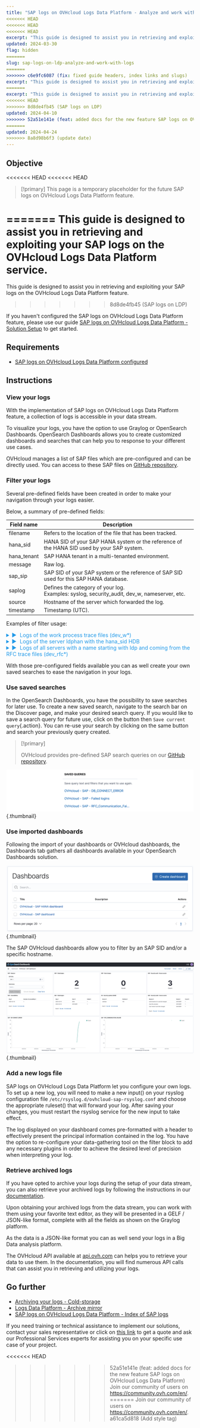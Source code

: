 ```yaml
---
title: "SAP logs on OVHcloud Logs Data Platform - Analyze and work with your logs"
<<<<<<< HEAD
<<<<<<< HEAD
<<<<<<< HEAD
excerpt: "This guide is designed to assist you in retrieving and exploiting your SAP logs on the OVHcloud Logs Data Platform service"
updated: 2024-03-30
flag: hidden
=======
slug: sap-logs-on-ldp-analyze-and-work-with-logs
=======
>>>>>>> c6e9fc6087 (fix: fixed guide headers, index links and slugs)
excerpt: "This guide is designed to assist you in retrieving and exploiting your SAP logs on the OVHcloud Logs Data Platform service"
=======
excerpt: "This guide is designed to assist you in retrieving and exploiting your SAP logs on the OVHcloud Logs Data Platform feature"
<<<<<<< HEAD
>>>>>>> 8d8de4fb45 (SAP logs on LDP)
updated: 2024-04-10
>>>>>>> 52a51e141e (feat: added docs for the new feature SAP logs on OVHcloud Logs Data Platform)
=======
updated: 2024-04-24
>>>>>>> 8a8d98b6f3 (update date)
---
```


<style>
details>summary {
    color:rgb(33, 153, 232) !important;
    cursor: pointer;
}
details>summary::before {
    content:'\25B6';
    padding-right:1ch;
}
details[open]>summary::before {
    content:'\25BC';
}
</style>

## Objective

<<<<<<< HEAD
<<<<<<< HEAD
> [!primary]
> This page is a temporary placeholder for the future SAP logs on OVHcloud Logs Data Platform feature.
>
=======
This guide is designed to assist you in retrieving and exploiting your SAP logs on the OVHcloud Logs Data Platform service.
=======
This guide is designed to assist you in retrieving and exploiting your SAP logs on the OVHcloud Logs Data Platform feature.
>>>>>>> 8d8de4fb45 (SAP logs on LDP)

If you haven't configured the SAP logs on OVHcloud Logs Data Platform feature, please use our guide [SAP logs on OVHcloud Logs Data Platform - Solution Setup](/pages/hosted_private_cloud/sap_on_ovhcloud/cookbook_sap_logs_on_ovhcloud_logs_data_platform_solution_setup) to get started.

## Requirements

- [SAP logs on OVHcloud Logs Data Platform configured](/pages/hosted_private_cloud/sap_on_ovhcloud/cookbook_sap_logs_on_ovhcloud_logs_data_platform_solution_setup)

## Instructions

### View your logs

With the implementation of SAP logs on OVHcloud Logs Data Platform feature, a collection of logs is accessible in your data stream.

To visualize your logs, you have the option to use Graylog or OpenSearch Dashboards. OpenSearch Dashboards allows you to create customized dashboards and searches that can help you to response to your different use cases.

OVHcloud manages a list of SAP files which are pre-configured and can be directly used. You can access to these SAP files on [GitHub repository](https://github.com/ovh/sap-logs-on-ovhcloud-logs-data-platform).

### Filter your logs

Several pre-defined fields have been created in order to make your navigation through your logs easier.

Below, a summary of pre-defined fields:

| Field name  | Description |
| ----------  | ----------- |
| filename    | Refers to the location of the file that has been tracked. |
| hana_sid    | HANA SID of your SAP HANA system or the reference of the HANA SID used by your SAP system. |
| hana_tenant | SAP HANA tenant in a multi-tenanted environment. |
| message     | Raw log. |
| sap_sip     | SAP SID of your SAP system or the reference of SAP SID used for this SAP HANA database. |
| saplog      | Defines the category of your log.<br>Examples: syslog, security_audit, dev_w, nameserver, etc. |
| source      | Hostname of the server which forwarded the log. |
| timestamp   | Timestamp (UTC). |

Examples of filter usage:

<details>
<summary>Logs of the work process trace files (dev_w*)</summary>

![filter_dev_w1](images/filter_dev_w1.png){.thumbnail}
![filter_dev_w2](images/filter_dev_w2.png){.thumbnail}
</details>

<details>
<summary>Logs of the server ldphan with the hana_sid HDB</summary>

![filter_hana1](images/filter_hana1.png){.thumbnail}
![filter_hana2](images/filter_hana2.png){.thumbnail}
</details>

<details>
<summary>Logs of all servers with a name starting with ldp and coming from the RFC trace files (dev_rfc*)</summary>

![filter_ldp_and_dev_rfc1](images/filter_ldp_and_dev_rfc1.png){.thumbnail}
![filter_ldp_and_dev_rfc1](images/filter_ldp_and_dev_rfc2.png){.thumbnail}
</details>

With those pre-configured fields available you can as well create your own saved searches to ease the navigation in your logs.

### Use saved searches

In the OpenSearch Dashboards, you have the possibility to save searches for later use. To create a new saved search, navigate to the search bar on the Discover page, and make your desired search query. If you would like to save a search query for future use, click on the button  then `Save current query`{.action}. You can re-use your search by clicking on the same button and search your previously query created.

> [!primary]
>
> OVHcloud provides pre-defined SAP search queries on our [GitHub repository](https://github.com/ovh/sap-logs-on-ovhcloud-logs-data-platform/tree/main/opensearch).
>

![queries](images/queries.png){.thumbnail}

### Use imported dashboards

Following the import of your dashboards or OVHcloud dashboards, the Dashboards tab gathers all dashboards available in your OpenSearch Dashboards solution.

![dashboards_menu](images/dashboards_menu.png){.thumbnail}

The SAP OVHcloud dashboards allow you to filter by an SAP SID and/or a specific hostname.

![dashboard](images/dashboard.png){.thumbnail}

### Add a new logs file

SAP logs on OVHcloud Logs Data Platform let you configure your own logs. To set up a new log, you will need to make a new input() on your rsyslog configuration file `/etc/rsyslog.d/ovhcloud-sap-rsyslog.conf` and choose the appropriate ruleset() that will forward your log. After saving your changes, you must restart the rsyslog service for the new input to take effect.

The log displayed on your dashboard comes pre-formatted with a header to effectively present the principal information contained in the log. You have the option to re-configure your data-gathering tool on the filter block to add any necessary plugins in order to achieve the desired level of precision when interpreting your log.

### Retrieve archived logs

If you have opted to archive your logs during the setup of your data stream, you can also retrieve your archived logs by following the instructions in our [documentation](/pages/manage_and_operate/observability/logs_data_platform/archive_cold_storage#retrieving-the-archives).

Upon obtaining your archived logs from the data stream, you can work with them using your favorite text editor, as they will be presented in a GELF / JSON-like format, complete with all the fields as shown on the Graylog platform.

As the data is a JSON-like format you can as well send your logs in a Big Data analysis platform.

The OVHcloud API available at [api.ovh.com](https://eu.api.ovh.com/console-preview/) can helps you to retrieve your data to use them. In the documentation, you will find numerous API calls that can assist you in retrieving and utilizing your logs.

## Go further

- [Archiving your logs - Cold-storage](/pages/manage_and_operate/observability/logs_data_platform/archive_cold_storage)
- [Logs Data Platform - Archive mirror](https://github.com/ovh/ldp-archive-mirror)
- [SAP logs on OVHcloud Logs Data Platform - Index of SAP logs](/pages/hosted_private_cloud/sap_on_ovhcloud/cookbook_sap_logs_on_ovhcloud_logs_data_platform_index_of_sap_logs)

If you need training or technical assistance to implement our solutions, contact your sales representative or click on [this link](/links/professional-services) to get a quote and ask our Professional Services experts for assisting you on your specific use case of your project.

<<<<<<< HEAD
>>>>>>> 52a51e141e (feat: added docs for the new feature SAP logs on OVHcloud Logs Data Platform)
Join our community of users on <https://community.ovh.com/en/>.
=======
Join our community of users on <https://community.ovh.com/en/>.
>>>>>>> a61ca5d818 (Add style tag)
